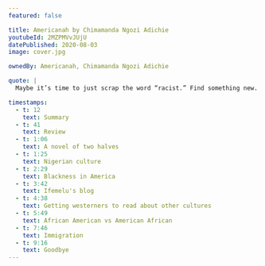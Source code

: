 ```yaml
---
featured: false

title: Americanah by Chimamanda Ngozi Adichie
youtubeId: 2MZPMVvJUjU
datePublished: 2020-08-03
image: cover.jpg

ownedBy: Americanah, Chimamanda Ngozi Adichie

quote: |
  Maybe it’s time to just scrap the word “racist.” Find something new. Like Racial Disorder Syndrome. And we could have different categories for sufferers of this syndrome: mild, medium, and acute.

timestamps:
  - t: 12
    text: Summary
  - t: 41
    text: Review
  - t: 1:06
    text: A novel of two halves
  - t: 1:25
    text: Nigerian culture
  - t: 2:29
    text: Blackness in America
  - t: 3:42
    text: Ifemelu's blog
  - t: 4:38
    text: Getting westerners to read about other cultures
  - t: 5:49
    text: African American vs American African
  - t: 7:46
    text: Immigration
  - t: 9:16
    text: Goodbye
---
```

